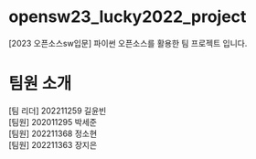 # opensw23_lucky2022_project
[2023 오픈소스sw입문] 파이썬 오픈소스를 활용한 팀 프로젝트 입니다. 

# 팀원 소개

[팀 리더] 202211259 길윤빈 <br>
[팀원] 202011295 박세준 <br>
[팀원] 202211368 정소현 <br>
[팀원] 202211363 장지은 <br>
